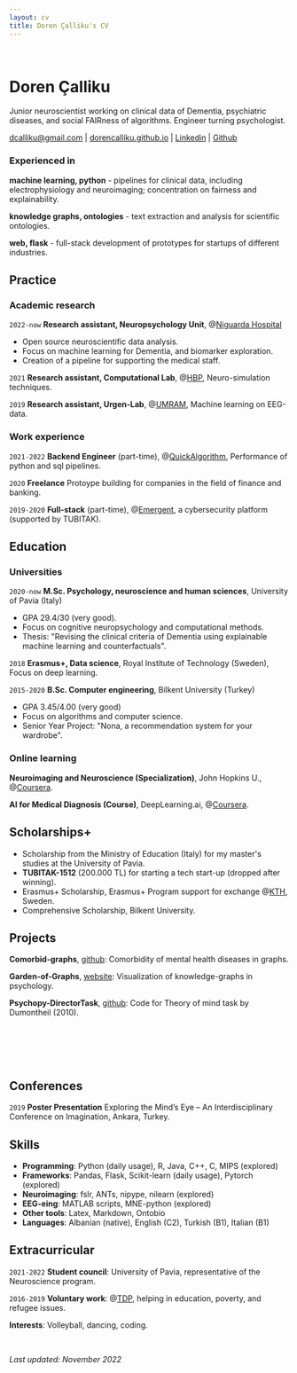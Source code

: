 ```yaml
---
layout: cv
title: Doren Çalliku's CV
---
```

<br>

# Doren Çalliku

Junior neuroscientist working on clinical data of Dementia, psychiatric diseases, and social FAIRness of algorithms. Engineer turning psychologist.

<div id="webaddress">
<a href="mailto:dcalliku@gmail.com">dcalliku@gmail.com</a>
| <a href="https://dorencalliku.github.io">dorencalliku.github.io</a>
| <a href="https://www.linkedin.com/in/doren-calliku-23a55623b/">Linkedin</a>
| <a href="https://github.com/DorenCalliku">Github</a>
</div>

### Experienced in

__machine learning, python__ - pipelines for clinical data, including electrophysiology and neuroimaging; concentration on fairness and explainability.

__knowledge graphs, ontologies__ - text extraction and analysis for scientific ontologies. 

__web, flask__ - full-stack development of prototypes for startups of different industries. 

## Practice

### Academic research

`2022-now`
__Research assistant, Neuropsychology Unit__, @<ins>[Niguarda Hospital](https://www.ospedaleniguarda.it/EN/)<ins>

- Open source neuroscientific data analysis.
- Focus on machine learning for Dementia, and biomarker exploration. 
- Creation of a pipeline for supporting the medical staff.  

`2021`
__Research assistant, Computational Lab__, @<ins>[HBP](https://dangelo.unipv.it/researchlab/projects/hbp/)</ins>, Neuro-simulation techniques.

`2019`
__Research assistant, Urgen-Lab__, @<ins>[UMRAM](http://umram.bilkent.edu.tr/index.php/research-groups/)</ins>, Machine learning on EEG-data.

### Work experience

`2021-2022`
__Backend Engineer__ (part-time), @<ins>[QuickAlgorithm](https://quickalgorithm.com/)</ins>, Performance of python and sql pipelines.

`2020`
__Freelance__ Protoype building for companies in the field of finance and banking.

`2019-2020`
__Full-stack__ (part-time), @<ins>[Emergent](https://emergentthreat.com/)</ins>, a cybersecurity platform (supported by TUBITAK).

## Education

### Universities

`2020-now`
__M.Sc. Psychology, neuroscience and human sciences__, University of Pavia (Italy)

- GPA 29.4/30 (very good).
- Focus on cognitive neuropsychology and computational methods.
- Thesis: "Revising the clinical criteria of Dementia using explainable machine learning and counterfactuals".

`2018`
__Erasmus+, Data science__, Royal Institute of Technology (Sweden), Focus on deep learning.

`2015-2020`
__B.Sc. Computer engineering__, Bilkent University (Turkey)

- GPA 3.45/4.00 (very good)
- Focus on algorithms and computer science.
- Senior Year Project: "Nona, a recommendation system for your wardrobe".

### Online learning

__Neuroimaging and Neuroscience (Specialization)__, John Hopkins U., @<ins>[Coursera](https://www.coursera.org/specializations/computational-neuroscience)</ins>.

 __AI for Medical Diagnosis (Course)__, DeepLearning.ai, @<ins>[Coursera](https://www.coursera.org/learn/ai-for-medical-diagnosis)</ins>.

## Scholarships+

- Scholarship from the Ministry of Education (Italy) for my master's studies at the University of Pavia.
- __TUBITAK-1512__ (200.000 TL) for starting a tech start-up (dropped after winning).
- Erasmus+ Scholarship, Erasmus+ Program support for exchange @<ins>[KTH](https://www.kth.se/en)</ins>, Sweden.
- Comprehensive Scholarship, Bilkent University.

## Projects

 __Comorbid-graphs__, <ins>[github](https://github.com/DorenCalliku/comorbid-graphs)</ins>: Comorbidity of mental health diseases in graphs.

__Garden-of-Graphs__, <ins>[website](http://garden-of-graphs.herokuapp.com/)</ins>: Visualization of knowledge-graphs in psychology.

__Psychopy-DirectorTask__, <ins>[github](https://github.com/DorenCalliku/directortask)</ins>: Code for Theory of mind task by Dumontheil (2010).

<br><br><br><br>

## Conferences
 
`2019`
__Poster Presentation__ Exploring the Mind’s Eye – An Interdisciplinary Conference on Imagination, Ankara, Turkey.

## Skills
 
- __Programming__: Python (daily usage), R, Java, C++, C, MIPS (explored)
- __Frameworks__: Pandas, Flask, Scikit-learn (daily usage), Pytorch (explored) 
- __Neuroimaging__: fslr, ANTs, nipype, nilearn (explored)
- __EEG-eing__: MATLAB scripts, MNE-python (explored)
- __Other tools__: Latex, Markdown, Ontobio
- __Languages__: Albanian (native), English (C2), Turkish (B1), Italian (B1)
 
## Extracurricular
 
`2021-2022`
__Student council__: University of Pavia, representative of the Neuroscience program.

`2016-2019`
 __Voluntary work__: @<ins>[TDP](https://www.tdpbilkent.org/)</ins>, helping in education, poverty, and refugee issues.

__Interests__: Volleyball, dancing, coding.


<br>
 
_Last updated: November 2022_


